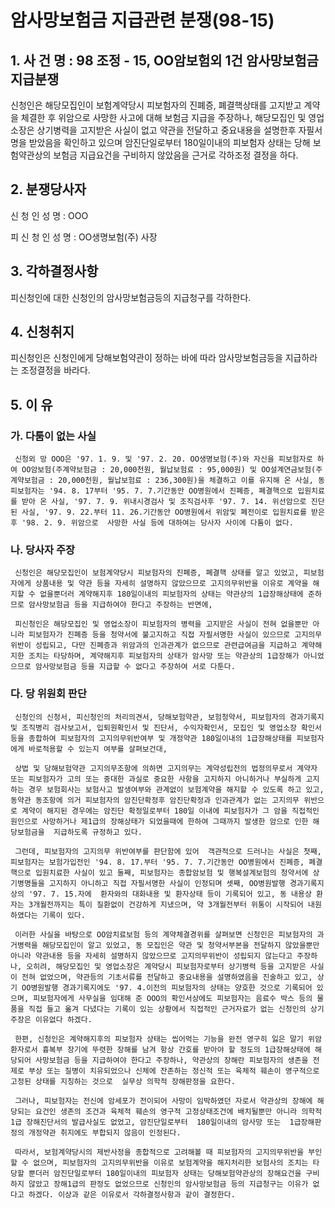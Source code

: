 # 암사망보험금 지급관련 분쟁(98-15)

## 1. 사 건 명 : 98 조정 - 15,  OO암보험외 1건 암사망보험금 지급분쟁

 신청인은 해당모집인이 보험계약당시 피보험자의 진폐증, 폐결핵상태를 고지받고 계약을 체결한 후 위암으로 사망한 사고에 대해 보험금 지급을 주장하나, 해당모집인 및 영업소장은 상기병력을 고지받은 사실이 없고 약관을 전달하고 중요내용을 설명한후 자필서명을 받았음을 확인하고 있으며 암진단일로부터 180일이내의 피보험자 상태는 당해 보험약관상의 보험금 지급요건을 구비하지 않았음을 근거로 각하조정 결정을 하다.



## 2. 분쟁당사자                                               
   신  청  인 
       성  명 :  OOO 

   피 신 청 인 
       성  명 : OO생명보험(주) 사장


## 3. 각하결정사항
   피신청인에 대한 신청인의 암사망보험금등의 지급청구를 각하한다.


## 4. 신청취지
   피신청인은 신청인에게 당해보험약관이 정하는 바에 따라 암사망보험금등을 지급하라는 조정결정을 바라다.


## 5. 이     유

### 가. 다툼이 없는 사실
     신청외 망 OOO은 '97. 1. 9. 및 '97. 2. 20. OO생명보험(주)와 자신을 피보험자로 하여 OO암보험(주계약보험금 : 20,000천원, 월납보험료 : 95,000원) 및 OO설계연금보험(주계약보험금 : 20,000천원, 월납보험료 : 236,300원)을 체결하고 이를 유지해 온 사실, 동 피보험자는 '94. 8. 17부터 '95. 7. 7.기간동안 OO병원에서 진폐증, 폐결핵으로 입원치료를 받아 온 사실, '97. 7. 9. 위내시경검사 및 조직검사후 '97. 7. 14. 위선암으로 진단된 사실, '97. 9. 22.부터 11. 26.기간동안 OO병원에서 위암및 폐전이로 입원치료를 받은 후 '98. 2. 9. 위암으로  사망한 사실 등에 대하여는 당사자 사이에 다툼이 없다.

                               
### 나. 당사자 주장
     신청인은 해당모집인이 보험계약당시 피보험자의 진폐증, 폐결핵 상태를 알고 있었고, 피보험자에게 상품내용 및 약관 등을 자세히 설명하지 않았으므로 고지의무위반을 이유로 계약을 해지할 수 없을뿐더러 계약해지후 180일이내의 피보험자의 상태는 약관상의 1급장해상태에 준하므로 암사망보험금 등을 지급하여야 한다고 주장하는 반면에,

     피신청인은 해당모집인 및 영업소장이 피보험자의 병력을 고지받은 사실이 전혀 없을뿐만 아니라 피보험자가 진폐증 등을 청약서에 불고지하고 직접 자필서명한 사실이 있으므로 고지의무위반이 성립되고, 다만 진폐증과 위암과의 인과관계가 없으므로 관련급여금을 지급하고 계약해지한 조치는 타당하며, 계약해지후 피보험자의 상태가 암사망 또는 약관상의 1급장해가 아니었으므로 암사망보험금 등을 지급할 수 없다고 주장하여 서로 다툰다.


### 다. 당 위원회 판단     
     신청인의 신청서, 피신청인의 처리의견서, 당해보험약관, 보험청약서, 피보험자의 경과기록지 및 조직병리 검사보고서, 입퇴원확인서 및 진단서, 수익자확인서, 모집인 및 영업소장 확인서 등을 종합하여 피보험자의 고지의무위반여부 및 개정약관 180일이내의 1급장해상태를 피보험자에게 바로적용할 수 있는지 여부를 살펴보건대,

     상법 및 당해보험약관 고지의무조항에 의하면 고지의무는 계약성립전의 법정의무로서 계약자 또는 피보험자가 고의 또는 중대한 과실로 중요한 사항을 고지하지 아니하거나 부실하게 고지하는 경우 보험회사는 보험사고 발생여부와 관계없이 보험계약을 해지할 수 있도록 하고 있고, 동약관 동조항에 의거 피보험자의 암진단확정후 암진단확정과 인과관계가 없는 고지의무 위반으로 계약이 해지된 경우에는 암진단 확정일로부터 180일 이내에 피보험자가 그 암을 직접적인 원인으로 사망하거나 제1급의 장해상태가 되었을때에 한하여 그때까지 발생한 암으로 인한 해당보험금을  지급하도록 규정하고 있다.

     그런데, 피보험자의 고지의무 위반여부를 판단함에 있어  객관적으로 드러나는 사실은 첫째, 피보험자는 보험가입전인 '94. 8. 17.부터 '95. 7. 7.기간동안 OO병원에서 진폐증, 폐결핵으로 입원치료한 사실이 있고 둘째, 피보험자는 종합암보험 및 행복설계보험의 청약서에 상기병명들을 고지하지 아니하고 직접 자필서명한 사실이 인정되며 셋째, OO병원발행 경과기록지상의 '97. 7. 15.자에  환자와의 대화내용 및 환자상태 등이 기록되어 있고, 동 내용상 환자는 3개월전까지는 특이 질환없이 건강하게 지냈으며, 약 3개월전부터 위통이 시작되어 내원하였다는 기록이 있다.

     이러한 사실을 바탕으로 OO암치료보험 등의 계약체결경위를 살펴보면 신청인은 피보험자의 과거병력을 해당모집인이 알고 있었고, 동 모집인은 약관 및 청약서부본을 전달하지 않았을뿐만 아니라 약관내용 등을 자세히 설명하지 않았으므로 고지의무위반이 성립되지 않는다고 주장하나, 오히려, 해당모집인 및 영업소장은 계약당시 피보험자로부터 상기병력 등을 고지받은 사실이 전혀 없었으며, 약관등의 기초서류를 전달하고 중요내용을 설명하였음을 진술하고 있고, 상기 OO병원발행 경과기록지에도 '97. 4.이전의 피보험자의 상태는 양호한 것으로 기록되어 있으며, 피보험자에게 사무실을 임대해 준 OOO의 확인서상에도 피보험자는 음료수 박스 등의 물품을 직접 들고 옮겨 다녔다는 기록이 있는 상황에서 직접적인 근거자료가 없는 신청인의 상기 주장은 이유없다 하겠다.    

     한편, 신청인은 계약해지후의 피보험자 상태는 씹어먹는 기능을 완전 영구히 잃은 말기 위암환자로서 흉복부 장기에 뚜렷한 장해를 남겨 항상 간호를 받아야 할 정도의 1급장해상태에 해당되어 사망보험금 등을 지급하여야 한다고 주장하나, 약관상의 장해란 피보험자의 생존을 전제로 부상 또는 질병이 치유되었으나 신체에 잔존하는 정신적 또는 육체적 훼손이 영구적으로 고정된 상태를 지칭하는 것으로  실무상 의학적 장해판정을 요한다.

     그러나, 피보험자는 전신에 암세포가 전이되어 사망이 임박하였던 자로서 약관상의 장해에 해당되는 요건인 생존의 조건과 육체적 훼손의 영구적 고정상태조건에 배치될뿐만 아니라 의학적 1급 장해진단서의 발급사실도 없었고, 암진단일로부터  180일이내의 암사망 또는  1급장해판정의 개정약관 취지에도 부합되지 않음이 인정된다.      

     따라서, 보험계약당시의 제반사정을 종합적으로 고려해볼 때 피보험자의 고지의무위반을 부인할 수 없으며, 피보험자의 고지의무위반을 이유로 보험계약을 해지처리한 보험사의 조치는 타당할 뿐더러 암진단일로부터 180일이내의 피보험자 상태는 당해보험약관상의 장해요건을 구비하지 않았고 장해1급의 판정도 없었으므로 신청인의 암사망보험금 등의 지급청구는 이유가 없다고 하겠다. 이상과 같은 이유로서 각하결정사항과 같이 결정한다.